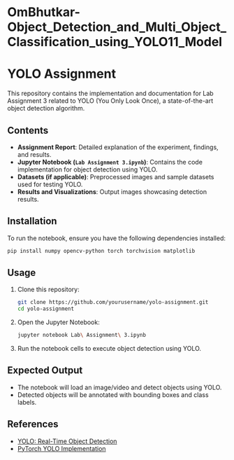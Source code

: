 # OmBhutkar-Object_Detection_and_Multi_Object_Classification_using_YOLO11_Model

# YOLO Assignment

This repository contains the implementation and documentation for Lab Assignment 3 related to YOLO (You Only Look Once), a state-of-the-art object detection algorithm.

## Contents
- **Assignment Report**: Detailed explanation of the experiment, findings, and results.
- **Jupyter Notebook (`Lab Assignment 3.ipynb`)**: Contains the code implementation for object detection using YOLO.
- **Datasets (if applicable)**: Preprocessed images and sample datasets used for testing YOLO.
- **Results and Visualizations**: Output images showcasing detection results.

## Installation
To run the notebook, ensure you have the following dependencies installed:
```bash
pip install numpy opencv-python torch torchvision matplotlib
```

## Usage
1. Clone this repository:
   ```bash
   git clone https://github.com/yourusername/yolo-assignment.git
   cd yolo-assignment
   ```
2. Open the Jupyter Notebook:
   ```bash
   jupyter notebook Lab\ Assignment\ 3.ipynb
   ```
3. Run the notebook cells to execute object detection using YOLO.

## Expected Output
- The notebook will load an image/video and detect objects using YOLO.
- Detected objects will be annotated with bounding boxes and class labels.

## References
- [YOLO: Real-Time Object Detection](https://pjreddie.com/darknet/yolo/)
- [PyTorch YOLO Implementation](https://github.com/ultralytics/yolov5)


